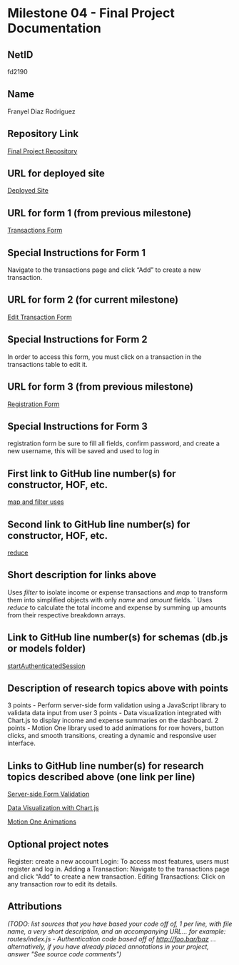 Milestone 04 - Final Project Documentation
===

NetID
---
fd2190

Name
---
Franyel Diaz Rodriguez

Repository Link
---
[Final Project Repository](https://github.com/nyu-csci-ua-0467-001-002-fall-2024/final-project-Franyel1)

URL for deployed site
---
[Deployed Site](http://linserv1.cims.nyu.edu:26441/)

URL for form 1 (from previous milestone)
---
[Transactions Form](http://linserv1.cims.nyu.edu:26441/transactions)

Special Instructions for Form 1
---
Navigate to the transactions page and click “Add” to create a new transaction.

URL for form 2 (for current milestone)
---
[Edit Transaction Form](http://linserv1.cims.nyu.edu:26441/editTransaction/TRANSACTIONID)

Special Instructions for Form 2
---
In order to access this form, you must click on a transaction in the transactions table to edit it.

URL for form 3 (from previous milestone)
---
[Registration  Form](http://linserv1.cims.nyu.edu:26441/register)

Special Instructions for Form 3
---
registration form be sure to fill all fields, confirm password, and create a new username, this will be saved and used to log in




First link to GitHub line number(s) for constructor, HOF, etc.
---
[map and filter uses](https://github.com/nyu-csci-ua-0467-001-002-fall-2024/final-project-Franyel1/blob/master/app.mjs#L104-L110)


Second link to GitHub line number(s) for constructor, HOF, etc.
---
[reduce](https://github.com/nyu-csci-ua-0467-001-002-fall-2024/final-project-Franyel1/blob/master/auth.mjs#L115-L117)


Short description for links above
---
Uses *filter* to isolate income or expense transactions and *map* to transform them into simplified objects with only *name* and *amount* fields.
`
Uses *reduce* to calculate the total income and expense by summing up amounts from their respective breakdown arrays.




Link to GitHub line number(s) for schemas (db.js or models folder)
---
[startAuthenticatedSession](https://github.com/nyu-csci-ua-0467-001-002-fall-2024/final-project-Franyel1/blob/master/db.mjs#L12-L73)



Description of research topics above with points
---
3 points - Perform server-side form validation using a JavaScript library to validata data input from user
3 points - Data visualization integrated with Chart.js to display income and expense summaries on the dashboard.
2 points - Motion One library used to add animations for row hovers, button clicks, and smooth transitions, creating a dynamic and responsive user interface.


Links to GitHub line number(s) for research topics described above (one link per line)
---
[Server-side Form Validation](https://github.com/nyu-csci-ua-0467-001-002-fall-2024/final-project-Franyel1/blob/master/auth.mjs#L53-L65) 

[Data Visualization with Chart.js](https://github.com/nyu-csci-ua-0467-001-002-fall-2024/final-project-Franyel1/blob/master/views/dashboard.hbs#L29-L154)  

[Motion One Animations](https://github.com/nyu-csci-ua-0467-001-002-fall-2024/final-project-Franyel1/blob/master/views/layout.hbs#L32-L61) 




Optional project notes
---
Register: create a new account
Login: To access most features, users must register and log in.
Adding a Transaction: Navigate to the transactions page and click “Add” to create a new transaction.
Editing Transactions: Click on any transaction row to edit its details.

Attributions
---
*(TODO: list sources that you have based your code off of, 1 per line, with file name, a very short description, and an accompanying URL... for example: routes/index.js - Authentication code based off of http://foo.bar/baz ... alternatively, if you have already placed annotations in your project, answer "See source code comments")*
